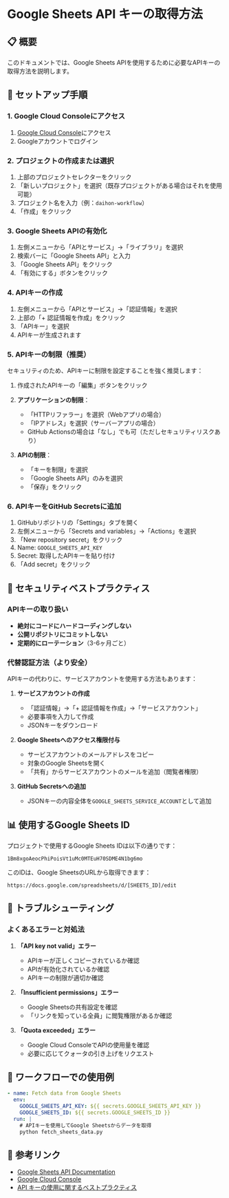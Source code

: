 # Google Sheets API キーの取得方法

## 📋 概要
このドキュメントでは、Google Sheets APIを使用するために必要なAPIキーの取得方法を説明します。

## 🔧 セットアップ手順

### 1. Google Cloud Consoleにアクセス
1. [Google Cloud Console](https://console.cloud.google.com/)にアクセス
2. Googleアカウントでログイン

### 2. プロジェクトの作成または選択
1. 上部のプロジェクトセレクターをクリック
2. 「新しいプロジェクト」を選択（既存プロジェクトがある場合はそれを使用可能）
3. プロジェクト名を入力（例：`daihon-workflow`）
4. 「作成」をクリック

### 3. Google Sheets APIの有効化
1. 左側メニューから「APIとサービス」→「ライブラリ」を選択
2. 検索バーに「Google Sheets API」と入力
3. 「Google Sheets API」をクリック
4. 「有効にする」ボタンをクリック

### 4. APIキーの作成
1. 左側メニューから「APIとサービス」→「認証情報」を選択
2. 上部の「+ 認証情報を作成」をクリック
3. 「APIキー」を選択
4. APIキーが生成されます

### 5. APIキーの制限（推奨）
セキュリティのため、APIキーに制限を設定することを強く推奨します：

1. 作成されたAPIキーの「編集」ボタンをクリック
2. **アプリケーションの制限**：
   - 「HTTPリファラー」を選択（Webアプリの場合）
   - 「IPアドレス」を選択（サーバーアプリの場合）
   - GitHub Actionsの場合は「なし」でも可（ただしセキュリティリスクあり）

3. **APIの制限**：
   - 「キーを制限」を選択
   - 「Google Sheets API」のみを選択
   - 「保存」をクリック

### 6. APIキーをGitHub Secretsに追加
1. GitHubリポジトリの「Settings」タブを開く
2. 左側メニューから「Secrets and variables」→「Actions」を選択
3. 「New repository secret」をクリック
4. Name: `GOOGLE_SHEETS_API_KEY`
5. Secret: 取得したAPIキーを貼り付け
6. 「Add secret」をクリック

## 🔐 セキュリティベストプラクティス

### APIキーの取り扱い
- **絶対にコードにハードコーディングしない**
- **公開リポジトリにコミットしない**
- **定期的にローテーション**（3-6ヶ月ごと）

### 代替認証方法（より安全）
APIキーの代わりに、サービスアカウントを使用する方法もあります：

1. **サービスアカウントの作成**
   - 「認証情報」→「+ 認証情報を作成」→「サービスアカウント」
   - 必要事項を入力して作成
   - JSONキーをダウンロード

2. **Google Sheetsへのアクセス権限付与**
   - サービスアカウントのメールアドレスをコピー
   - 対象のGoogle Sheetsを開く
   - 「共有」からサービスアカウントのメールを追加（閲覧者権限）

3. **GitHub Secretsへの追加**
   - JSONキーの内容全体を`GOOGLE_SHEETS_SERVICE_ACCOUNT`として追加

## 📊 使用するGoogle Sheets ID

プロジェクトで使用するGoogle Sheets IDは以下の通りです：

```
1Bm8xgoAeocPhiPoisVt1uMc0MTEuH70SDME4N1bg6mo
```

このIDは、Google SheetsのURLから取得できます：
```
https://docs.google.com/spreadsheets/d/[SHEETS_ID]/edit
```

## 🚨 トラブルシューティング

### よくあるエラーと対処法

1. **「API key not valid」エラー**
   - APIキーが正しくコピーされているか確認
   - APIが有効化されているか確認
   - APIキーの制限が適切か確認

2. **「Insufficient permissions」エラー**
   - Google Sheetsの共有設定を確認
   - 「リンクを知っている全員」に閲覧権限があるか確認

3. **「Quota exceeded」エラー**
   - Google Cloud ConsoleでAPIの使用量を確認
   - 必要に応じてクォータの引き上げをリクエスト

## 📝 ワークフローでの使用例

```yaml
- name: Fetch data from Google Sheets
  env:
    GOOGLE_SHEETS_API_KEY: ${{ secrets.GOOGLE_SHEETS_API_KEY }}
    GOOGLE_SHEETS_ID: ${{ secrets.GOOGLE_SHEETS_ID }}
  run: |
    # APIキーを使用してGoogle Sheetsからデータを取得
    python fetch_sheets_data.py
```

## 🔗 参考リンク

- [Google Sheets API Documentation](https://developers.google.com/sheets/api)
- [Google Cloud Console](https://console.cloud.google.com/)
- [API キーの使用に関するベストプラクティス](https://cloud.google.com/docs/authentication/api-keys)